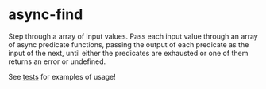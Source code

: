 # async-find

Step through a array of input values. Pass each input value through an array of
async predicate functions, passing the output of each predicate as the input of
the next, until either the predicates are exhausted or one of them returns an
error or undefined.

See [tests](/src/export/asyncFind/asyncFind.test.mjs) for examples of usage!
